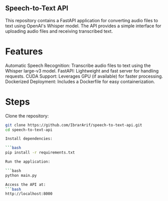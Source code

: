 ## Speech-to-Text API
This repository contains a FastAPI application for converting audio files to text using OpenAI's Whisper model. The API provides a simple interface for uploading audio files and receiving transcribed text.

# Features
Automatic Speech Recognition: Transcribe audio files to text using the Whisper large-v3 model.
FastAPI: Lightweight and fast server for handling requests.
CUDA Support: Leverages GPU (if available) for faster processing.
Dockerized Deployment: Includes a Dockerfile for easy containerization.

# Steps
Clone the repository:

 ```bash
git clone https://github.com/IbrarArif/speech-to-text-api.git
cd speech-to-text-api

Install dependencies:

```bash
pip install -r requirements.txt

Run the application:

```bash
python main.py

Access the API at:
```bash
http://localhost:8000
